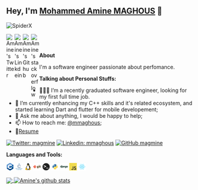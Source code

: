 
## Hey, I'm [Mohammed Amine MAGHOUS](https://magmine.github.io/cachehit/author/CV.html) 👋

<p align="left"> <img src="https://komarev.com/ghpvc/?username=magmine&color=blue&style=flat-square" alt="SpiderX" /> </p>

<a href="https://twitter.com/mmaghous">
  <img align="left" alt="Amine's Twitter" width="22px" src="https://cdn.jsdelivr.net/npm/simple-icons@v3/icons/twitter.svg" />
</a>

<a href="https://www.linkedin.com/in/mohammed-amine-maghous-16161b125/">
  <img align="left" alt="Amine's Linkdein" width="22px" src="https://cdn.jsdelivr.net/npm/simple-icons@v3/icons/linkedin.svg" />
</a>

<a href="https://github.com/magmine">
  <img align="left" alt="Amine's Github" width="22px" src="https://cdn.jsdelivr.net/npm/simple-icons@v3/icons/github.svg" />
</a>

<a href="https://stackoverflow.com/users/7227724/magmine">
  <img align="left" alt="Amine's stackoverflow" width="22px" src="https://cdn.jsdelivr.net/npm/simple-icons@v3/icons/stackoverflow.svg" />
</a>

<br/>
<br/>

**About**

I'm a software engineer passionate about perfomance.

**Talking about Personal Stuffs:**

- 👨🏽‍💻 I’m a recently graduated software engineer, looking for my first full time job.
- 🌱 I’m currently enhancing my C++ skills and it's related ecosystem, and started learning Dart and flutter for mobile developement;
- 💬 Ask me about anything, I would be happy to help;
- 📫 How to reach me: [@mmaghous](https://twitter.com/mmaghous);
- 📝[Resume](https://magmine.github.io/cachehit/author/CV.html)

[![Twitter: magmine](https://img.shields.io/twitter/follow/mmaghous?style=social)](https://twitter.com/mmaghous)
[![Linkedin: mmaghous](https://img.shields.io/badge/-magmine-blue?style=flat-square&logo=Linkedin&logoColor=white&link=https://www.linkedin.com/in/mohammed-amine-maghous-16161b125/)](https://www.linkedin.com/in/mohammed-amine-maghous-16161b125/)
[![GitHub magmine](https://img.shields.io/github/followers/magmine?label=follow&style=social)](https://github.com/magmine)


**Languages and Tools:**  

<code><img height="20" src="https://raw.githubusercontent.com/github/explore/80688e429a7d4ef2fca1e82350fe8e3517d3494d/topics/cpp/cpp.png"></code>
<code><img height="20" src="https://raw.githubusercontent.com/github/explore/80688e429a7d4ef2fca1e82350fe8e3517d3494d/topics/c/c.png"></code>
<code><img height="20" src="https://raw.githubusercontent.com/github/explore/80688e429a7d4ef2fca1e82350fe8e3517d3494d/topics/linux/linux.png"></code>
<code><img height="20" src="https://raw.githubusercontent.com/github/explore/80688e429a7d4ef2fca1e82350fe8e3517d3494d/topics/git/git.png"></code>
<code><img height="20" src="https://raw.githubusercontent.com/github/explore/80688e429a7d4ef2fca1e82350fe8e3517d3494d/topics/terminal/terminal.png"></code>
<code><img height="20" src="https://raw.githubusercontent.com/github/explore/80688e429a7d4ef2fca1e82350fe8e3517d3494d/topics/python/python.png"></code>
<code><img height="20" src="https://raw.githubusercontent.com/github/explore/80688e429a7d4ef2fca1e82350fe8e3517d3494d/topics/django/django.png"></code>
<code><img height="20" src="https://raw.githubusercontent.com/github/explore/80688e429a7d4ef2fca1e82350fe8e3517d3494d/topics/javascript/javascript.png"></code>
<code><img height="20" src="https://raw.githubusercontent.com/github/explore/80688e429a7d4ef2fca1e82350fe8e3517d3494d/topics/react/react.png"></code>

<a href="https://github.com/magmine">
  <img align="center" src="https://github-readme-stats.vercel.app/api/top-langs/?username=magmine&theme=light" />
</a>
<a href="https://github.com/magmine">
 <img align="center" src="https://github-readme-stats.vercel.app/api?username=magmine&show_icons=true&theme=light&line_height=40" alt="Amine's github stats"/>
</a>

<!-- a href="https://github.com/magmine/graph_processing">
  <img align="center" src="https://github-readme-stats.vercel.app/api/pin/?username=magmine&repo=graph_processing&theme=light" />
</a>
<a href="https://github.com/magmine/automatic_language_detection">
  <img align="center" src="https://github-readme-stats.vercel.app/api/pin/?username=magmine&repo=automatic_language_detection&theme=light" />
</a -->
